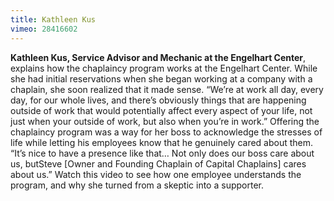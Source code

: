 ```yaml
---
title: Kathleen Kus
vimeo: 28416602
---
```

**Kathleen Kus, Service Advisor and Mechanic at the Engelhart Center**, explains how the chaplaincy program works at the Engelhart Center. While she had initial reservations when she began working at a company with a chaplain, she soon realized that it made sense. “We’re at work all day, every day, for our whole lives, and there’s obviously things that are happening outside of work that would potentially affect every aspect of your life, not just when your outside of work, but also when you’re in work.” Offering the chaplaincy program was a way for her boss to acknowledge the stresses of life while letting his employees know that he genuinely cared about them. “It’s nice to have a presence like that… Not only does our boss care about us, butSteve [Owner and Founding Chaplain of Capital Chaplains] cares about us.” Watch this video to see how one employee understands the program, and why she turned from a skeptic into a supporter.
